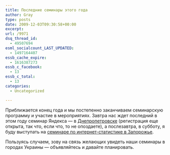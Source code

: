 ```yaml
---
title: Последние семинары этого года
author: Gray
type: posts
date: 2009-12-03T09:30:58+00:00
excerpt:
url: /9971
dsq_thread_id:
  - 49507694
esml_socialcount_LAST_UPDATED:
  - 1497164407
essb_cache_expire:
  - 1616387273
essb_c_facebook:
  - 13
essb_c_total:
  - 13
categories:
  - Uncategorized

---
```








Приближается конец года и мы постепенно заканчиваем семинарскую программу и участие в мероприятиях. Завтра нас ждет последний в этом году семинар Яндекса &#8212; в [Днепропетровске][1] (регистрация еще открыта, так что, если что, то не опоздаете), а послезавтра, в субботу, я буду выступать на [семинаре по интернет-статистике в Запорожье][2].

Пользуясь случаем, зову на связь желающих увидеть наши семинары в городах Украины &#8212; объявляйтесь и давайте планировать.

 [1]: http://advertising.yandex.ru/seminar/dnepropetrovsk_nov2009.xml
 [2]: http://imarketing.zp.ua/5-12-2009-sostoitsya-seminar-na-temu-statistika-i-analitika-veb-sajta/